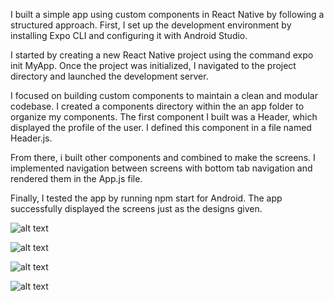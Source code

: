 
I built a simple app using custom components in React Native by following a structured approach. First, I set up the development environment by installing Expo CLI and configuring it with Android Studio. 

I started by creating a new React Native project using the command expo init MyApp. Once the project was initialized, I navigated to the project directory and launched the development server.

I focused on building custom components to maintain a clean and modular codebase. I created a components directory within the an app  folder to organize my components. The first component I built was a Header, which displayed the profile of the user. I defined this component in a file named Header.js.

From there, i built other components and combined to make the screens. I implemented navigation between screens with bottom tab navigation and rendered them in the App.js file.

Finally, I tested the app by running npm start  for Android. The app successfully displayed the screens just as the designs given.

![alt text](<app/screenshots/Screenshot 2024-06-26 213422.png>)

![alt text](<app/screenshots/Screenshot 2024-06-26 213503.png>)

![alt text](<app/screenshots/Screenshot 2024-06-26 214033.png>)

![alt text](<app/screenshots/Screenshot 2024-06-26 214352.png>)